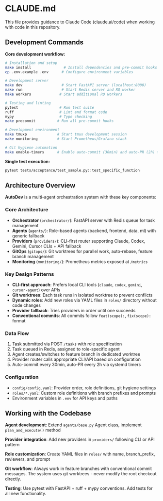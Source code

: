 # CLAUDE.md

This file provides guidance to Claude Code (claude.ai/code) when working with code in this repository.

## Development Commands

**Core development workflow:**
```bash
# Installation and setup
make install               # Install dependencies and pre-commit hooks
cp .env.example .env      # Configure environment variables

# Development server
make dev                  # Start FastAPI server (localhost:8000)
make run                  # Start Redis server and RQ worker
make workers             # Start additional RQ workers

# Testing and linting
pytest                   # Run test suite
ruff                     # Lint and format code
mypy                     # Type checking  
make precommit          # Run all pre-commit hooks

# Development environment
make tmuxp              # Start tmux development session
make monitoring         # Start Prometheus/Grafana stack

# Git hygiene automation
make enable-timers      # Enable auto-commit (30min) and auto-PR (2h) timers
```

**Single test execution:**
```bash
pytest tests/acceptance/test_sample.py::test_specific_function
```

## Architecture Overview

**AutoDev** is a multi-agent orchestration system with these key components:

### Core Architecture
- **Orchestrator** (`orchestrator/`): FastAPI server with Redis queue for task management
- **Agents** (`agents/`): Role-based agents (backend, frontend, data, ml) with generic fallback
- **Providers** (`providers/`): CLI-first router supporting Claude, Codex, Gemini, Cursor CLIs + API fallback
- **GitOps** (`gitops/`): Git worktrees for parallel work, auto-rebase, feature branch management
- **Monitoring** (`monitoring/`): Prometheus metrics exposed at `/metrics`

### Key Design Patterns
- **CLI-first approach**: Prefers local CLI tools (`claude`, `codex`, `gemini`, `cursor-agent`) over APIs
- **Git worktrees**: Each task runs in isolated worktree to prevent conflicts
- **Dynamic roles**: Add new roles via YAML files in `roles/` directory without code changes
- **Provider fallback**: Tries providers in order until one succeeds
- **Conventional commits**: All commits follow `feat(scope):`, `fix(scope):` format

### Data Flow
1. Task submitted via POST `/tasks` with role specification
2. Task queued in Redis, assigned to role-specific agent
3. Agent creates/switches to feature branch in dedicated worktree
4. Provider router calls appropriate CLI/API based on configuration
5. Auto-commit every 30min, auto-PR every 2h via systemd timers

### Configuration
- `config/config.yaml`: Provider order, role definitions, git hygiene settings
- `roles/*.yaml`: Custom role definitions with branch prefixes and prompts
- Environment variables in `.env` for API keys and paths

## Working with the Codebase

**Agent development**: Extend `agents/base.py` Agent class, implement `plan_and_execute()` method

**Provider integration**: Add new providers in `providers/` following CLI or API pattern

**Role customization**: Create YAML files in `roles/` with name, branch_prefix, reviewers, and prompt

**Git workflow**: Always work in feature branches with conventional commit messages. The system uses git worktrees - never modify the root checkout directly.

**Testing**: Use pytest with FastAPI + ruff + mypy conventions. Add tests for all new functionality.
